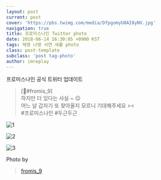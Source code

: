 ```yaml
---
layout: post
current: post
cover: 'https://pbs.twimg.com/media/DfpgomyU8AI8yNV.jpg'
navigation: true
title: 프로미스나인 Twitter photo
date: 2018-06-14 16:30:05 +0900 KST
tags: 채영 나영 서연 새롬 photo
class: post-template
subclass: 'post tag-photo'
author: imreplay
---
```


프로미스나인 공식 트위터 업데이트

> [💌#fromis_9]  
하지만 더 있다는 사실 ~ 😉  
어느 날 갑자기 또 찾아올지 모르니 기대해주세요 ><  
#프로미스나인 #두근두근  

![1](https://pbs.twimg.com/media/DfpgomyU8AI8yNV.jpg)

![2](https://pbs.twimg.com/media/DfpgpU5U0AEAYfl.jpg)

![3](https://pbs.twimg.com/media/Dfpgp-6VQAIeaOS.jpg)


Photo by
> [fromis_9](https://twitter.com/realfromis_9)  
